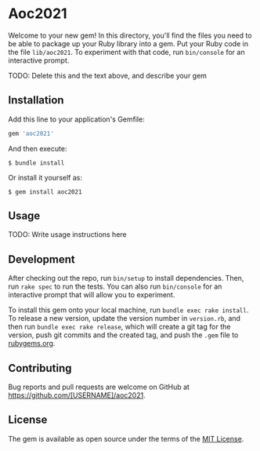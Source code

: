 # Aoc2021

Welcome to your new gem! In this directory, you'll find the files you need to be able to package up your Ruby library into a gem. Put your Ruby code in the file `lib/aoc2021`. To experiment with that code, run `bin/console` for an interactive prompt.

TODO: Delete this and the text above, and describe your gem

## Installation

Add this line to your application's Gemfile:

```ruby
gem 'aoc2021'
```

And then execute:

    $ bundle install

Or install it yourself as:

    $ gem install aoc2021

## Usage

TODO: Write usage instructions here

## Development

After checking out the repo, run `bin/setup` to install dependencies. Then, run `rake spec` to run the tests. You can also run `bin/console` for an interactive prompt that will allow you to experiment.

To install this gem onto your local machine, run `bundle exec rake install`. To release a new version, update the version number in `version.rb`, and then run `bundle exec rake release`, which will create a git tag for the version, push git commits and the created tag, and push the `.gem` file to [rubygems.org](https://rubygems.org).

## Contributing

Bug reports and pull requests are welcome on GitHub at https://github.com/[USERNAME]/aoc2021.

## License

The gem is available as open source under the terms of the [MIT License](https://opensource.org/licenses/MIT).
